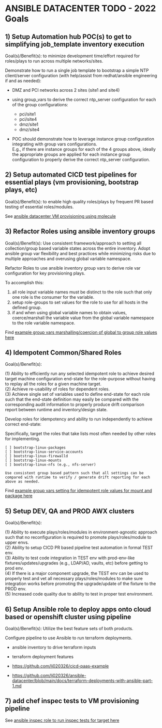 
# ANSIBLE DATACENTER TODO - 2022 Goals

## 1) Setup Automation hub POC(s) to get to simplifying job_template inventory execution 

Goal(s)/Benefit(s): to minimize development time/effort required for roles/plays to run across multiple networks/sites.

Demonstrate how to run a single job template to bootstrap a simple NTP client/server configuration (with help/assist from redhat/ansible engineering if and as needed):

* DMZ and PCI networks across 2 sites (site1 and site4)
  
* using group_vars to derive the correct ntp_server configuration for each of the group configurations:
  
  - pci/site1
  - pci/site4
  - dmz/site1
  - dmz/site4

* POC should demonstrate how to leverage instance group configuration integrating with group vars configurations.<br>
 E.g., if there are instance groups for each of the 4 groups above, ideally the appropriate groups are applied for each instance group configuration to properly derive the correct ntp_server configuration.  


## 2) Setup automated CICD test pipelines for essential plays (vm provisioning, bootstrap plays, etc)

Goal(s)/Benefit(s): to enable high quality roles/plays by frequent PR based testing of essential roles/modules. 

See [ansible datacenter VM provisioning using molecule](https://github.com/lj020326/ansible-datacenter/blob/main/molecule/default/molecule.yml)


## 3) Refactor Roles using ansible inventory groups

Goal(s)/Benefit(s): Use consistent framework/approach to setting all collection/group based variable states across the entire inventory.  Adopt ansible group var flexibility and best practices while minimizing risks due to multiple approaches and overusing global variable namespace. 

Refactor Roles to use ansible inventory group vars to derive role var configuration for key provisioning plays.  

To accomplish this:

1) all role input variable names must be distinct to the role such that only one role is the consumer for the variable.<br>
2) setup role-groups to set values for the role to use for all hosts in the defined group.<br>
3) if and when using global variable names to obtain values, coerce/marshall the variable value from the global variable namespace to the role variable namespace.<br>

Find [example group vars marshalling/coercion of global to group role values here](https://github.com/lj020326/ansible-datacenter/blob/main/inventory/group_vars/docker_stack.yml)


## 4) Idempotent Common/Shared Roles

Goal(s)/Benefit(s): 

(1) Ability to efficiently run any selected idempotent role to achieve desired target machine configuration end-state for the role-purpose without having to replay all the roles for a given machine target. <br>
(2) Achieve re-usability of roles for dependent roles.<br> 
(3) Achieve single set of variables used to define end-state for each role such that the end-state definition may easily be compared with the corresponding audit information to properly produce drift comparison report between runtime and inventory/design state.<br>

Develop roles for idempotency and ability to run independently to achieve correct end-state:

Specifically, target the roles that take lists most often needed by other roles for implementing.

    [ ] bootstrap-linux-packages
    [ ] bootstrap-linux-service-accounts
    [ ] bootstrap-linux-firewalld
    [ ] bootstrap-linux-mounts
    [ ] bootstrap-linux-nfs (e.g., nfs-server)

    Use consistent group based pattern such that all settings can be compared with runtime to verify / generate drift reporting for each above as needed. 

Find [example group vars setting for idempotent role values for mount and package here](https://github.com/lj020326/ansible-datacenter/blob/main/inventory/group_vars/cicd_node.yml)


## 5) Setup DEV, QA and PROD AWX clusters
 
Goal(s)/Benefit(s):

(1) Ability to execute plays/roles/modules in environment-agnostic approach such that no reconfiguration is required to promote plays/roles/module to upper envs.<br>
(2) Ability to setup CICD PR based pipeline test automation in formal TEST env.<br>
(3) Ability to test code integration in TEST env with prod-env-like fixtures/updates/upgrades (e.g., LDAP/AD, vaults, etc) before getting to prod env.<br>
(4) If there is a major component upgrade, the TEST env can be used to properly test and vet all necessary plays/roles/modules to make sure integration works before promoting the upgrade/update of the fixture to the PROD env.<br>
(5) Increased code quality due to ability to test in proper test environment. <br>

## 6) Setup Ansible role to deploy apps onto cloud based or openshift cluster using pipeline

Goal(s)/Benefit(s): Utilize the best feature sets of both products.

Configure pipeline to use Ansible to run terraform deployments.

* ansible inventory to drive terraform inputs
* terraform deployment features 

* https://github.com/lj020326/cicd-paas-example
* https://github.com/lj020326/ansible-datacenter/blob/main/docs/terraform-deployments-with-ansible-part-1.md


## 7) add chef inspec tests to VM provisioning pipeline

See [ansible inspec role to run inspec tests for target here](https://github.com/lj020326/ansible-datacenter/blob/9156de347d04e4ab2a1df10310b8c0ddf4ea183c/roles/ansible-role-inspec/README.md)

